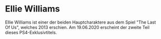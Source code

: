 # Ellie Williams

Ellie Williams ist einer der beiden Hauptcharaktere aus dem Spiel "The Last Of Us", welches 2013 erschien. Am 19.06.2020 erscheint der zweite Teil dieses PS4-Exklusivtitels.
